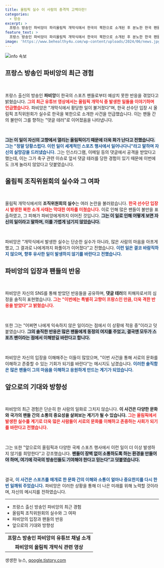 ```yaml
---
title: 올림픽 실수 이 사람의 충격적 고백이란!
categories:
  - 방송
excerpt: >
  프랑스 방송인 파비앙이 파리올림픽 개막식에서 한국이 북한으로 소개된 후 분노한 한국 팬들의 댓글 테러에 시달리고 있습니다. 올림픽 개최국 출신인 그가 겪는 고통과 풍자 가득한 반응은 과연 어떤 의미일까요? 클릭해서 확인해보세요!
feature_text: >
  프랑스 방송인 파비앙이 파리올림픽 개막식에서 한국이 북한으로 소개된 후 분노한 한국 팬들의 댓글 테러에 시달리고 있습니다. 올림픽 개최국 출신인 그가 겪는 고통과 풍자 가득한 반응은 과연 어떤 의미일까요? 클릭해서 확인해보세요!
image: 'https://www.behealthy4u.com/wp-content/uploads/2024/06/news.jpg'
---
```


<p><img src="https://www.behealthy4u.com/wp-content/uploads/2024/06/news.jpg" alt="info 속보" /></p>

<h2 data-ke-size="size26">프랑스 방송인 파비앙의 최근 경험</h2>

<p data-ke-size="size16">&nbsp;</p>  

<p>프랑스 출신의 방송인 <b>파비앙</b>이 한국의 스포츠 팬들로부터 예상치 못한 반응을 겪었다고 밝혔습니다. <b><span style="color: #ee2323;">그의 최근 유튜브 영상에서는 올림픽 개막식 중 발생한 일들을 이야기하며 언급했습니다.</span></b> 파비앙은 "개막식에서 황당한 일이 불거졌다"며, 한국 선수단 입장 시 올림픽 조직위원회가 실수로 한국을 북한으로 소개한 사건을 언급했습니다. 이는 팬들 간의 불만이 그를 향하는 "댓글 테러"로 이어졌음을 나타냅니다.</p>

<p data-ke-size="size16">&nbsp;</p>  

<p><b><span style="background-color: #21538527;">그는 이 일이 자신의 고향에서 열리는 올림픽이기 때문에 더욱 화가 난다고 전했습니다.</span></b> <b><span style="color: #1a5490;">그는 "정말 당황스럽다. 이런 일이 세계적인 스포츠 행사에서 일어나다니"라고 말하며 자신의 실망감을 드러냈습니다.</span></b> 그는 인스타그램, 이메일 등의 댓글에서 공격을 받았다고 했는데, 이는 그가 축구 관련 이슈로 앞서 댓글 테러를 당한 경험이 있기 때문에 이번에도 크게 놀라지 않았다고 덧붙였습니다.</p>

<h2 data-ke-size="size26">올림픽 조직위원회의 실수와 그 여파</h2>

<p data-ke-size="size16">&nbsp;</p>  

<p>올림픽 개막식에서의 <b>조직위원회의 실수</b>는 여러 논란을 불러왔습니다. <b><span style="color: #ee2323;">한국 선수단 입장 시 발생한 북한 소개 사태는 막대한 여파를 미쳤습니다.</span></b> 이로 인해 많은 팬들이 불만을 표출하였고, 그 피해가 파비앙에게까지 이어진 것입니다. <b><span style="background-color: #21538527;">그는 이 일로 인해 어떻게 보면 자신의 일이라고 말하며, 이를 가볍게 넘기지 않았습니다.</span></b></p>

<p data-ke-size="size16">&nbsp;</p>  

<p>파비앙은 "개막식에서 발생한 실수는 단순한 실수가 아니라, 많은 사람의 마음을 아프게 했고, 그 결과로 나에게까지 화풀이가 이어졌다"고 전했습니다. <b><span style="color: #1a5490;">이런 일은 결코 바람직하지 않으며, 향후 유사한 일이 발생하지 않기를 바란다고 전했습니다.</span></b></p>

<h2 data-ke-size="size26">파비앙의 입장과 팬들의 반응</h2>

<p data-ke-size="size16">&nbsp;</p>  

<p>파비앙은 자신의 SNS를 통해 받았던 반응들을 공유하며, <b>댓글 테러</b>의 피해자로서의 심정을 솔직히 표현했습니다. <b><span style="color: #ee2323;">그는 "이번에는 특별히 고향이 프랑스인 만큼, 더욱 격한 반응을 받았다"고 밝혔습니다.</span></b></p>

<p data-ke-size="size16">&nbsp;</p>  

<p>또한 그는 "어쩌면 나에게 익숙하지 않은 일이라는 점에서 이 상황에 적응 중"이라고 덧붙였습니다. <b><span style="background-color: #21538527;">그의 솔직한 반응은 많은 팬들에게 동정의 여지를 주었고, 결국엔 모두가 스포츠 팬이라는 점에서 이해받길 바란다고 합니다.</span></b></p>

<p data-ke-size="size16">&nbsp;</p>  

<p>파비앙은 자신의 입장을 이해해주는 이들이 많았으며, "이번 사건을 통해 서로의 문화를 이해하고 존중할 수 있는 기회가 되기를 바란다"는 메시지도 남겼습니다. <b><span style="color: #1a5490;">이러한 솔직함은 많은 팬들이 그의 마음을 이해하고 응원하게 만드는 계기가 되었습니다.</span></b></p>

<h2 data-ke-size="size26">앞으로의 기대와 방향성</h2>

<p data-ke-size="size16">&nbsp;</p>  

<p>파비앙의 최근 경험은 단순히 한 사람의 일화로 그치지 않습니다. <b>이 사건은 다양한 문화와 국가의 팬들 간의 소통의 중요성을 살펴보는 계기가 될 수 있습니다.</b> <b><span style="color: #ee2323;">그는 올림픽에서 발생한 실수를 계기로 더욱 많은 사람들이 서로의 문화를 이해하고 존중하는 사회가 되기를 바란다고 전했습니다.</span></b></p>

<p data-ke-size="size16">&nbsp;</p>  

<p>그는 또한 "앞으로의 올림픽과 다양한 국제 스포츠 행사에서 이런 일이 더 이상 발생하지 않기를 희망한다"고 강조했습니다. <b><span style="background-color: #21538527;">팬들이 장벽 없이 소통하도록 하는 환경을 만들어야 하며, 여기에 각국의 방송인들도 기여해야 한다고 믿는다”고 덧붙였습니다.</span></b> </p>

<p data-ke-size="size16">&nbsp;</p>  

<p>결국, <b><span style="color: #1a5490;">이 사건은 스포츠를 매개로 한 문화 간의 이해와 소통이 얼마나 중요한지를 다시 한번 일깨워 주었습니다.</span></b> 파비앙은 이러한 상황을 통해 더 나은 미래를 위해 노력할 것이라며, 자신의 메시지를 전하였습니다. </p>

<hr style="height:1px; border:none; color:#333; background-color:#1a1a1a;"/>

<ul>
<li>프랑스 출신 방송인 파비앙의 최근 경험</li>
<li>올림픽 조직위원회의 실수와 그 여파</li>
<li>파비앙의 입장과 팬들의 반응</li>
<li>앞으로의 기대와 방향성</li>
</ul>

<table style="width: 100%; border-collapse: collapse;">
<tr>
<td style="text-align: center; height: 17px;"><b>프랑스 방송인 파비앙의 유튜브 채널 소개</b></td>
</tr>
<tr>
<td style="text-align: center; height: 17px;"><b>파비앙의 올림픽 개막식 관련 영상</b></td>
</tr>
</table>
생생한 뉴스, <a href="https://qoogle.tistory.com" rel="dofollow">qoogle.tistory.com</a>


